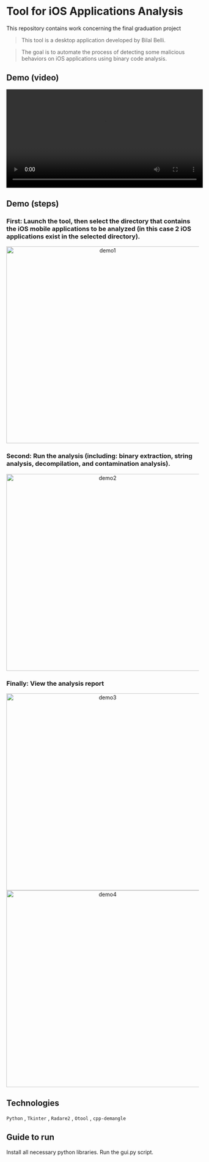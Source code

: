 # Tool for iOS Applications Analysis
This repository contains work concerning the final graduation project 

> This tool is a desktop application developed by Bilal Belli.

> The goal is to automate the process of detecting some malicious behaviors on iOS applications using binary code analysis.

## Demo (video)

<div align="center">
   <video width="514" alt="demoVideo" src="https://github.com/user-attachments/assets/9bbc0ca8-54dd-4f30-b7eb-b1c23826d337">
</div>

## Demo (steps)

### First: Launch the tool, then select the directory that contains the iOS mobile applications to be analyzed (in this case 2 iOS applications exist in the selected directory).
<div align="center">
   <img width="514" alt="demo1" src="https://github.com/user-attachments/assets/ba02b53e-79b0-4b42-91c0-14a5f4661768">
</div>

### Second: Run the analysis (including: binary extraction, string analysis, decompilation, and contamination analysis).
<div align="center">
   <img width="514" alt="demo2" src="https://github.com/user-attachments/assets/fe9fb096-be86-42ab-a5ba-7f48109ed2c0">
</div>

### Finally: View the analysis report
<div align="center">
   <img width="514" alt="demo3" src="https://github.com/user-attachments/assets/c975ad6b-0707-4627-b190-0a3ffed8c437">
</div>

<div align="center">
   <img width="514" alt="demo4" src="https://github.com/user-attachments/assets/17a4d0e4-18fa-4c6c-a3f7-1dda4257dac0">
</div>

## Technologies
``Python`` , ``Tkinter`` , ``Radare2`` , ``Otool`` , ``cpp-demangle``
## Guide to run
Install all necessary python libraries.
Run the gui.py script.
